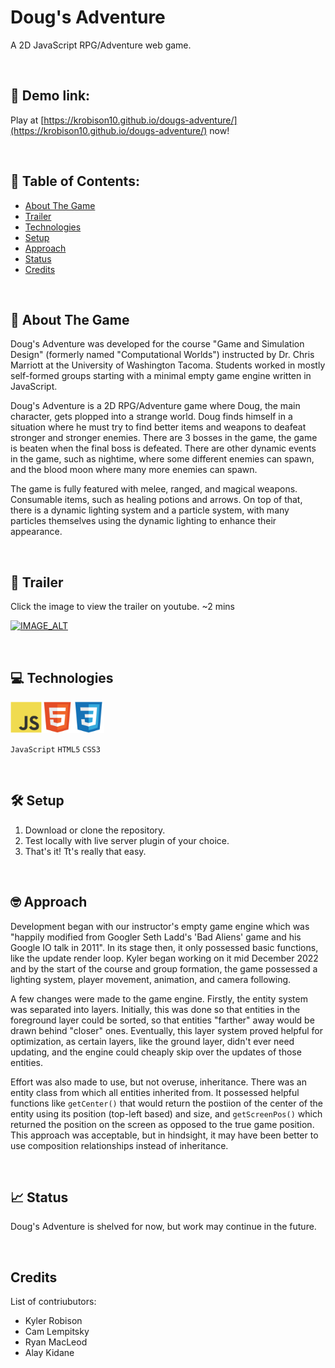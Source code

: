 # Doug's Adventure
A 2D JavaScript RPG/Adventure web game.

<br>

## 🔗 Demo link:
Play at [https://krobison10.github.io/dougs-adventure/](https://krobison10.github.io/dougs-adventure/) now!

<br>

## 📃 Table of Contents:

- [About The Game](#-about-the-game)
- [Trailer](#-trailer)
- [Technologies](#-technologies)
- [Setup](#%EF%B8%8F-setup)
- [Approach](#-approach)
- [Status](#-status)
- [Credits](#credits)

<br>

## 🌲 About The Game

Doug's Adventure was developed for the course "Game and Simulation Design" (formerly named "Computational Worlds") instructed by Dr. Chris Marriott at the University of Washington Tacoma. Students worked in mostly self-formed groups starting with a minimal empty game engine written in JavaScript.

Doug's Adventure is a 2D RPG/Adventure game where Doug, the main character, gets plopped into a strange world. Doug finds himself in a situation where he must try to find better items and weapons to deafeat stronger and stronger enemies. There are 3 bosses in the game, the game is beaten when the final boss is defeated. There are other dynamic events in the game, such as nightime, where some different enemies can spawn, and the blood moon where many more enemies can spawn.

The game is fully featured with melee, ranged, and magical weapons. Consumable items, such as healing potions and arrows. On top of that, there is a dynamic lighting system and a particle system, with many particles themselves using the dynamic lighting to enhance their appearance.

<br>

## 🎥 Trailer

Click the image to view the trailer on youtube. ~2 mins

[![IMAGE_ALT](https://img.youtube.com/vi/Kpqv8-0Jmtw/maxresdefault.jpg	)](https://www.youtube.com/watch?v=Kpqv8-0Jmtw)


<br>

## 💻 Technologies

<img src="https://github.com/devicons/devicon/blob/master/icons/javascript/javascript-original.svg" alt="JavaScript Logo" width="50" height="50"/><img src="https://github.com/devicons/devicon/blob/master/icons/html5/html5-original.svg" alt="HTML5 Logo" width="50" height="50"/><img src="https://github.com/devicons/devicon/blob/master/icons/css3/css3-original.svg" alt="CSS3 Logo" width="50" height="50"/>

`JavaScript` `HTML5` `CSS3`

<br>

## 🛠️ Setup
1. Download or clone the repository.
1. Test locally with live server plugin of your choice.
1. That's it! Tt's really that easy.

<br>

## 🤓 Approach

Development began with our instructor's empty game engine which was "happily modified from Googler Seth Ladd's 'Bad Aliens' game and his Google IO talk in 2011". In its stage then, it only possessed basic functions, like the update render loop. Kyler began working on it mid December 2022 and by the start of the course and group formation, the game possessed a lighting system, player movement, animation, and camera following. 

A few changes were made to the game engine. Firstly, the entity system was separated into layers. Initially, this was done so that entities in the foreground layer could be sorted, so that entities "farther" away would be drawn behind "closer" ones. Eventually, this layer system proved helpful for optimization, as certain layers, like the ground layer, didn't ever need updating, and the engine could cheaply skip over the updates of those entities. 

Effort was also made to use, but not overuse, inheritance. There was an entity class from which all entities inherited from. It possessed helpful functions like `getCenter()` that would return the postiion of the center of the entity using its position (top-left based) and size, and `getScreenPos()` which returned the position on the screen as opposed to the true game position. This approach was acceptable, but in hindsight, it may have been better to use composition relationships instead of inheritance.

<br>

## 📈 Status
Doug's Adventure is shelved for now, but work may continue in the future.

<br>

## Credits
List of contriubutors:
- Kyler Robison
- Cam Lempitsky
- Ryan MacLeod
- Alay Kidane
